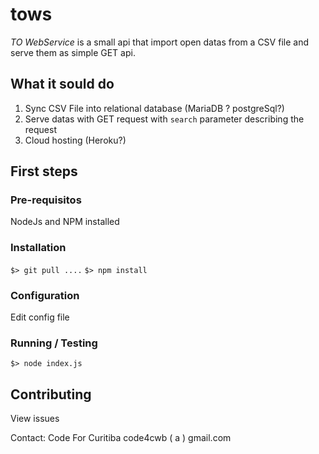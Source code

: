 # tows

*TO WebService* is a small api that import open datas from a CSV file and serve them as simple GET api.

## What it sould do

 1. Sync CSV File into relational database (MariaDB ? postgreSql?)
 2. Serve datas with GET request with `search` parameter describing the request 
 3. Cloud hosting (Heroku?)

## First steps

### Pre-requisitos

NodeJs and NPM installed

### Installation

`$> git pull ....`
`$> npm install`

### Configuration

Edit config file

### Running / Testing

`$> node index.js`

## Contributing

View issues

Contact: Code For Curitiba code4cwb ( a ) gmail.com





